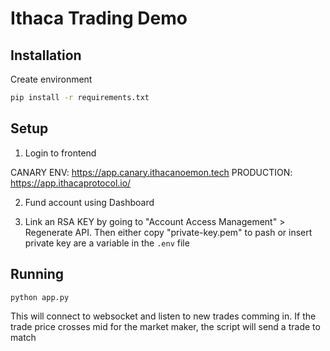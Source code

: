# Ithaca Trading Demo

## Installation

Create environment

```bash
pip install -r requirements.txt
```


## Setup

1. Login to frontend


CANARY ENV: https://app.canary.ithacanoemon.tech
PRODUCTION: https://app.ithacaprotocol.io/

2. Fund account using Dashboard

3. Link an RSA KEY by going to "Account Access Management" > Regenerate API. Then either copy "private-key.pem" to pash or insert private key are a variable in the `.env` file


## Running

```
python app.py
```

This will connect to websocket and listen to new trades comming in. If the trade price crosses mid for the market maker, the script will send a trade to match
